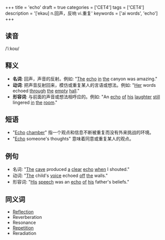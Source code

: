 +++
title = 'echo'
draft = true
categories = ['CET4']
tags = ['CET4']
description = '[ˈekəu] n.回声，反响 vi.重复'
keywords = ['ai words', 'echo']
+++

## 读音
/ˈiːkoʊ/

## 释义
- **名词**: 回声，声音的反射。例如: "[The](/post/the/) [echo](/post/echo/) [in](/post/in/) [the](/post/the/) canyon was amazing."
- **动词**: 把声音反射回来，模仿或重复某人的言语或想法。例如: "[Her](/post/her/) words echoed [through](/post/through/) [the](/post/the/) [empty](/post/empty/) [hall](/post/hall/)."
- **形容词**: 与前面的声音或想法相呼应的。例如: "An [echo](/post/echo/) [of](/post/of/) [his](/post/his/) [laughter](/post/laughter/) [still](/post/still/) lingered [in](/post/in/) [the](/post/the/) [room](/post/room/)."

## 短语
- "[Echo](/post/echo/) [chamber](/post/chamber/)" 指一个观点和信息不断被重复而没有外来挑战的环境。
- "[Echo](/post/echo/) someone's thoughts" 意味着同意或重复某人的观点。

## 例句
- 名词: "[The](/post/the/) [cave](/post/cave/) produced [a](/post/a/) [clear](/post/clear/) [echo](/post/echo/) [when](/post/when/) I shouted."
- 动词: "[The](/post/the/) child's [voice](/post/voice/) echoed [off](/post/off/) [the](/post/the/) walls."
- 形容词: "[His](/post/his/) [speech](/post/speech/) was an [echo](/post/echo/) [of](/post/of/) [his](/post/his/) father's beliefs."

## 同义词
- [Reflection](/post/reflection/)
- Reverberation
- Resonance
- [Repetition](/post/repetition/)
- Reradiation
